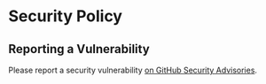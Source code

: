 # Security Policy

## Reporting a Vulnerability

Please report a security vulnerability [on GitHub Security Advisories](https://github.com/xdev-software/flyway-core-slim/security/advisories/new).
